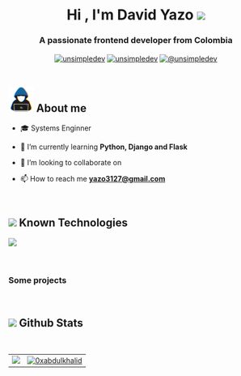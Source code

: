 <div align="center">
<h1 align="center"><b>Hi , I'm David Yazo </b><img src="https://media.giphy.com/media/hvRJCLFzcasrR4ia7z/giphy.gif" width="35"></h1>
<h3 align="center">A passionate frontend developer from Colombia</h3>
<a href="https://www.linkedin.com/in/david-alejandro-yazo-barbosa-a6642830a/" target="blank"><img align="center" src="https://img.shields.io/badge/Twitter-1DA1F2?style=for-the-badge&logo=twitter&logoColor=white" alt="unsimpledev"/></a>
<a href="https://www.linkedin.com/in/david-alejandro-yazo-barbosa-a6642830a?lipi=urn%3Ali%3Apage%3Ad_flagship3_profile_view_base_contact_details%3BRKszfjp3RAGngHdxKtManw%3D%3D" target="blank"><img align="center" src="https://img.shields.io/badge/LinkedIn-0077B5?style=for-the-badge&logo=linkedin&logoColor=white" alt="unsimpledev"/></a>
<a href = "mailto:unsimpledev@gmail.com" target="blank"><img align="center" src="https://img.shields.io/badge/Gmail-D14836?style=for-the-badge&logo=gmail&logoColor=white" alt="@unsimpledev"  /></a>
<br />
<br />
</div>


## <picture><img src = "https://github.com/0xAbdulKhalid/0xAbdulKhalid/raw/main/assets/mdImages/about_me.gif" width = 50px></picture> **About me**
  
<p align="left">
  

- 🎓 Systems Enginner

- 🌱 I’m currently learning **Python, Django and Flask**

- 👯 I’m looking to collaborate on 

- 📫 How to reach me **yazo3127@gmail.com**
</p>
<br />


## <img src="https://media2.giphy.com/media/QssGEmpkyEOhBCb7e1/giphy.gif?cid=ecf05e47a0n3gi1bfqntqmob8g9aid1oyj2wr3ds3mg700bl&rid=giphy.gif" width ="25"><b> Known Technologies </b>

<p align="left">
  <a href="https://skillicons.dev">
    <img src="https://skillicons.dev/icons?i=java,php,html,js,css,py,mysql,mongodb,git,github,vscode,bash,linux,eclipse,idea,md,figma,notion&perline=12" />
  </a>
</p>
<br/>

<h3 align="left">Some projects</h3>

<br>


## <img src="https://media.giphy.com/media/iY8CRBdQXODJSCERIr/giphy.gif" width="35"><b> Github Stats </b>
<br>

<div align="left">
  <table>
  <tr>
    <td>
      <a href="https://github.com/0xabdulkhalid/">
        <img src="https://github-readme-stats.vercel.app/api?username=DdyYazo&include_all_commits=true&count_private=true&show_icons=true&line_height=30&title_color=7A7ADB&icon_color=2234AE&text_color=D3D3D3&bg_color=0,000000,130F40" width="450"/>
      </a>
    </td>
    <td>
      <a href="https://github.com/0xabdulkhalid/">
        <img src="https://github-readme-stats.vercel.app/api/top-langs?username=DdyYazo&show_icons=true&locale=en&layout=compact&line_height=20&title_color=7A7ADB&icon_color=2234AE&text_color=D3D3D3&bg_color=0,000000,130F40" width="375"  alt="0xabdulkhalid"/>
      </a>
    </td>
  </tr>
</table>
</div>

<br>
<br>
<br>

